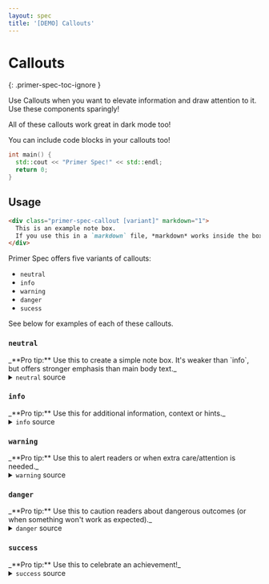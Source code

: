 ```yaml
---
layout: spec
title: '[DEMO] Callouts'
---
```


<!-- prettier-ignore-start -->
# Callouts
{: .primer-spec-toc-ignore }
<!-- prettier-ignore-end -->

Use Callouts when you want to elevate information and draw attention to it. Use these components sparingly!

<p class="primer-spec-callout success" markdown="1">
All of these callouts work great in dark mode too!
</p>

<div class="primer-spec-callout info" markdown="1">
You can include code blocks in your callouts too!

```c++
int main() {
  std::cout << "Primer Spec!" << std::endl;
  return 0;
}
```

</div>

## Usage

```markdown
<div class="primer-spec-callout [variant]" markdown="1">
  This is an example note box.
  If you use this in a `markdown` file, *markdown* works inside the box too!
</div>
```

Primer Spec offers five variants of callouts:

- `neutral`
- `info`
- `warning`
- `danger`
- `sucess`

See below for examples of each of these callouts.

### `neutral`

<div class="primer-spec-callout" markdown="1">
_**Pro tip:** Use this to create a simple note box. It's weaker than `info`, but offers stronger emphasis than main body text._
</div>

<details markdown="1">
  <summary><code>neutral</code> source</summary>
  
  ```markdown
<div class="primer-spec-callout" markdown="1">
  _**Pro tip:** Use this to create a simple note box. It's weaker than `info`, but offers stronger emphasis than main body text._
</div>
  ```
</details>

### `info`

<div class="primer-spec-callout info" markdown="1">
_**Pro tip:** Use this for additional information, context or hints._
</div>

<details markdown="1">
  <summary><code>info</code> source</summary>
  
  ```markdown
<div class="primer-spec-callout info" markdown="1">
  _**Pro tip:** Use this for additional information, context or hints._
</div>
  ```
</details>

### `warning`

<div class="primer-spec-callout warning" markdown="1">
_**Pro tip:** Use this to alert readers or when extra care/attention is needed._
</div>

<details markdown="1">
  <summary><code>warning</code> source</summary>
  
  ```markdown
<div class="primer-spec-callout warning" markdown="1">
  _**Pro tip:** Use this to alert readers or when extra care/attention is needed._
</div>
  ```
</details>

### `danger`

<div class="primer-spec-callout danger" markdown="1">
_**Pro tip:** Use this to caution readers about dangerous outcomes (or when something won't work as expected)._
</div>

<details markdown="1">
  <summary><code>danger</code> source</summary>
  
  ```markdown
<div class="primer-spec-callout danger" markdown="1">
  _**Pro tip:** Use this to caution readers about dangerous outcomes (or when something won't work as expected)._
</div>
  ```
</details>

### `success`

<div class="primer-spec-callout success" markdown="1">
_**Pro tip:** Use this to celebrate an achievement!_
</div>

<details markdown="1">
  <summary><code>success</code> source</summary>
  
  ```markdown
<div class="primer-spec-callout success" markdown="1">
  _**Pro tip:** Use this to celebrate an achievement!_
</div>
  ```
</details>

